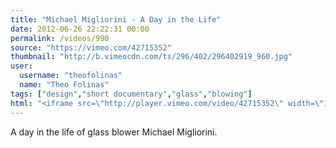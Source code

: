 ```yaml
---
title: "Michael Migliorini - A Day in the Life"
date: 2012-06-26 22:22:31 00:00
permalink: /videos/990
source: "https://vimeo.com/42715352"
thumbnail: "http://b.vimeocdn.com/ts/296/402/296402919_960.jpg"
user:
  username: "theofolinas"
  name: "Theo Folinas"
tags: ["design","short documentary","glass","blowing"]
html: "<iframe src=\"http://player.vimeo.com/video/42715352\" width=\"1280\" height=\"720\" frameborder=\"0\" webkitAllowFullScreen mozallowfullscreen allowFullScreen></iframe>"
---
```


A day in the life of glass blower Michael Migliorini.